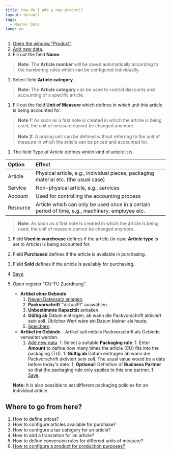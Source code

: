 ```yaml
---
title: How do I add a new product?
layout: default
tags:
  - Master Data
lang: en
---
```


1. [Open the window "Product"](How_to_find_and_open_a_window).
1. [Add new data](How_to_add_new_data).
1. Fill out the field **Name**.
 > **Note:** The **Article number** will be saved automatically according to the numbering rules which can be configured individually.

1. Select field **Article category**.
 >**Note:** The **Article category** can be used to control discounts and accounting of a specific article.

1. Fill out the field **Unit of Measure** which defines in which unit this article is being accounted for.
 >**Note 1:** As soon as a first note is created in which the article is being used, the unit of measure cannot be changed anymore.<br><br>
 >**Note 2:** A pricing unit can be defined without referring to the unit of measure in which the article can be priced and accounted for.

1. The field Type of Article defines which kind of article it is.

  | Option | Effect |
  | :--- | :--- |
  | Article | Physical article, e.g., individual pieces, packaging material etc. (the usual case) |
  | Service | Non-physical article, e.g., services |
  | Account | Used for controlling the accounting process |
  | Resource | Article which can only be used once in a certain period of time, e.g., machinery, employee etc. |

  >**Note:** As soon as a first note is created in which the article is being used, the unit of measure cannot be changed anymore.

1. Field **Used in warehouse** defines if the article (in case **Article type** is set to *Article*) is being accounted for.
1. Field **Purchased** defines if the article is available in purchasing.
1. Field **Sold** defines if the article is availably for purchasing.
1. [Save](How_to_add_new_data).
1. Open register "CU-TU Zuordnung".
   - **Artikel ohne Gebinde**
     1. [Neuen Datensatz anlegen](../Wie_lege_ich_einen_neuen_datensatz_an).
     1. **Packvorschrift** "VirtualPI" auswählen.
     1. **Unbestimmte Kapazität** anhaken.
     1. **Gültig ab** Datum eintragen, ab wann die Packvorschrift aktiviert sein soll. Üblicher Wert wäre ein Datum kleiner als heute.
     1. [Speichern](Wie_lege_ich_einen_neuen_datensatz_an).
   - **Artikel im Gebinde** - Artikel soll mittels Packvorschrift als Gebinde verwaltet werden.
	   1. [Add new data](Wie_lege_ich_einen_neuen_datensatz_an).
		 1. Select a suitable **Packaging rule**.
		 1. Enter **Amount** to define how many times the article (CU) fits into the packaging (TU).
		 1. **Gültig ab** Datum eintragen ab wann die Packvorschrift aktiviert sein soll. The usual value would be a date before today's date.
		 1. ***Optional:*** Definition of **Business Partner** so that the packaging rule only applies to this one partner.
		 1. [Save](Wie_lege_ich_einen_neuen_datensatz_an).

   **Note:** It is also possible to set different packaging policies for an individual article.

## Where to go from here?
1. How to define prices?
1. How to configure articles available for purchase?
1. How to configure a tax category for an article?
1. How to add a translation for an article?
1. How to define conversion rules for different units of measure?
1. [How to configure a product for production purposes?](How_to_configure_a_product_for_production_purposes)
